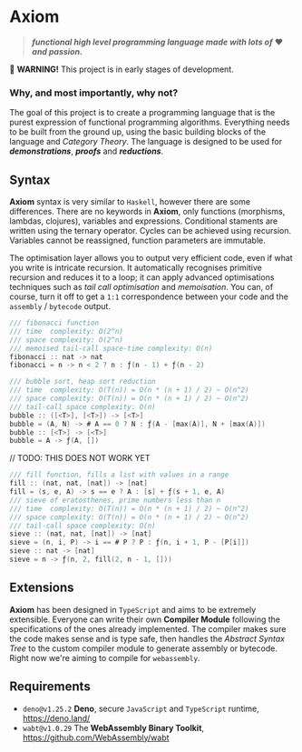 
# Axiom

> ***functional high level programming language made with lots of***
  ❤️ ***and passion.***

🚸 **WARNING!** This project is in early stages of development.

### Why, and most importantly, why not?

The goal of this project is to create a programming language that is
the purest expression of functional programming algorithms. Everything
needs to be built from the ground up, using the basic building blocks
of the language and *Category Theory*. The language is designed to be
used for ***demonstrations***, ***proofs*** and ***reductions***.

## Syntax

**Axiom** syntax is very similar to `Haskell`, however there are some
differences. There are no keywords in **Axiom**, only functions (morphisms,
lambdas, clojures), variables and expressions.
Conditional staments are written using the ternary operator.
Cycles can be achieved using recursion.
Variables cannot be reassigned, function parameters are immutable.

The optimisation layer allows you to output very efficient code, even if
what you write is intricate recursion. It automatically recognises
primitive recursion and reduces it to a loop; it can apply advanced
optimisations techniques such as *tail call optimisation* and *memoisation*.
You can, of course, turn it off to get a `1:1` correspondence between
your code and the `assembly` / `bytecode` output.

``` swift
/// fibonacci function
/// time  complexity: O(2^n)
/// space complexity: O(2^n)
/// memoised tail-call space-time complexity: O(n)
fibonacci :: nat -> nat
fibonacci = n -> n < 2 ? n : ƒ(n - 1) + ƒ(n - 2)
```

``` swift
/// bubble sort, heap sort reduction
/// time  complexity: O(T(n)) = O(n * (n + 1) / 2) ~ O(n^2)
/// space complexity: O(T(n)) = O(n * (n + 1) / 2) ~ O(n^2)
/// tail-call space complexity: O(n)
bubble :: ([<T>], [<T>]) -> [<T>]
bubble = (A, N) -> # A == 0 ? N : ƒ(A - [max(A)], N + [max(A)])
bubble :: [<T>] -> [<T>]
bubble = A -> ƒ(A, [])
```

// TODO: THIS DOES NOT WORK YET
``` swift
/// fill function, fills a list with values in a range
fill :: (nat, nat, [nat]) -> [nat]
fill = (s, e, A) -> s == e ? A : [s] + ƒ(s + 1, e, A)
/// sieve of eratosthenes, prime numbers less than n
/// time  complexity: O(T(n)) = O(n * (n + 1) / 2) ~ O(n^2)
/// space complexity: O(T(n)) = O(n * (n + 1) / 2) ~ O(n^2)
/// tail-call space complexity: O(n)
sieve :: (nat, nat, [nat]) -> [nat]
sieve = (n, i, P) -> i == # P ? P : ƒ(n, i + 1, P - [P[i]])
sieve :: nat -> [nat]
sieve = n -> ƒ(n, 2, fill(2, n - 1, []))
```

## Extensions

**Axiom** has been designed in `TypeScript` and aims to be extremely
extensible. Everyone can write their own **Compiler Module** following
the specifications of the ones already implemented. The compiler
makes sure the code makes sense and is type safe, then handles the
*Abstract Syntax Tree* to the custom compiler module to generate assembly
or bytecode. Right now we're aiming to compile for `webassembly`.

## Requirements

* `deno@v1.25.2` **Deno**, secure `JavaScript` and `TypeScript` runtime,
				 https://deno.land/
* `wabt@v1.0.29` The **WebAssembly Binary Toolkit**,
				 https://github.com/WebAssembly/wabt
